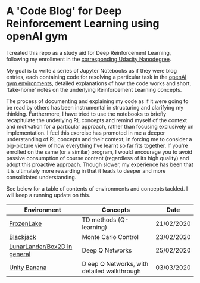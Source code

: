 # A 'Code Blog' for Deep Reinforcement Learning using openAI gym
I created this repo as a study aid for Deep Reinforcement Learning, following my enrollment in the [corresponding Udacity Nanodegree](https://www.udacity.com/course/deep-reinforcement-learning-nanodegree--nd893).  

My goal is to write a series of Jupyter Notebooks as if they were blog entries, each containing code for resolving a particular task in the [openAI gym environments](https://gym.openai.com/envs/#classic_control), detailed explanations of how the code works and short, 'take-home' notes on the underlying Reinforcement Learning concepts.  

The process of documenting and explaining my code as if it were going to be read by others has been instrumental in structuring and clarifying my thinking. Furthermore, I have tried to use the notebooks to briefly recapitulate the underlying RL concepts and remind myself of the context and motivation for a particular approach, rather than focusing exclusively on implementation. I feel this exercise has promoted in me a deeper understanding of RL concepts and their context, in forcing me to consider a big-picture view of how everything I've learnt so far fits together. If you're enrolled on the same (or a similar) program, I would encourage you to avoid passive consumption of course content (regardless of its high quality) and adopt this proactive approach. Though slower, my experience has been that it is ultimately more rewarding in that it leads to deeper and more consolidated understanding.  

See below for a table of contents of environments and concepts tackled. I will keep a running update on this.

| Environment        | Concepts                 | Date           |
| -------------      | -------------            |----            |
| [FrozenLake](https://github.com/andrefmsmith/amsRL_openAIgym/blob/master/CodeBlog_FrozenLake.ipynb)         | TD methods (Q-learning)  |21/02/2020      |
| [Blackjack](https://github.com/andrefmsmith/amsRL_openAIgym/blob/master/CodeBlog_Blackjack.ipynb)          | Monte Carlo Control      |23/02/2020      |
| [LunarLander/Box2D in general](https://github.com/andrefmsmith/amsRL_openAIgym/blob/master/DQN/CodeBlog_DQN.ipynb)  | Deep Q Networks          |25/02/2020      |
|[Unity Banana](https://github.com/andrefmsmith/drlnd_NavigationSubmission)|D eep Q Networks, with detailed walkthrough |03/03/2020
